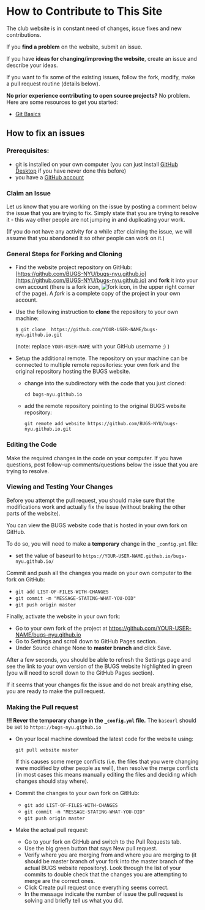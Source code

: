 # How to Contribute to This Site

The club website is in constant need of changes, issue fixes and new contributions.

If you __find a problem__ on the website, submit an issue.

If you have __ideas for changing/improving the website__, create an issue and describe your ideas.

If you want to fix some of the existing issues, follow the fork, modify, make a pull request routine (details below).

__No prior experience contributing to open source projects?__
No problem. Here are some resources to get you started:

- [Git Basics](https://git-scm.com/book/en/v2/Getting-Started-Git-Basics)


## How to fix an issues

### Prerequisites:
- git is installed on your own computer (you can just install [GitHub Desktop](https://desktop.github.com/) if you have never done this before)
- you have a [GitHub account](https://github.com/)


### Claim an Issue

Let us know that you are working on the issue by posting a comment below the issue that you are trying to fix. Simply state that you are trying to resolve it - this way other people are not jumping in and duplicating your work.

(If you do not have any activity for a while after claiming the issue, we will assume that you abandoned it so other people can work on it.)

### General Steps for Forking and Cloning

- Find the website project repository on GitHub: [https://github.com/BUGS-NYU/bugs-nyu.github.io](https://github.com/BUGS-NYU/bugs-nyu.github.io)
and __fork__ it into your own account (there is a fork icon, ![fork icon](assets/img/fork_icon.png), in the upper right corner of the page). A _fork_ is a complete copy of the project in your own account.

- Use the following instruction to __clone__ the repository to your own machine:

  `$ git clone  https://github.com/YOUR-USER-NAME/bugs-nyu.github.io.git`

  (note: replace `YOUR-USER-NAME` with your GitHub username ;) )

- Setup the additional remote. The repository on your machine can be connected to multiple remote repositories: your own fork and the original repository hosting the BUGS website.

  - change into the subdirectory with the code that you just cloned:

    `cd bugs-nyu.github.io`

  - add the remote repository pointing to the original BUGS website repository:

    `git remote add website https://github.com/BUGS-NYU/bugs-nyu.github.io.git`

### Editing the Code

Make the required changes in the code on your computer.
If you have questions, post follow-up comments/questions below the
issue that you are trying to resolve.

### Viewing and Testing Your Changes

Before you attempt the pull request, you should make sure that the modifications work and actually fix the issue (without braking the other parts of the website).

You can view the BUGS website code that is hosted in your own fork on GitHub.

To do so, you will need to make a __temporary__ change in the `_config.yml` file:
- set the value of baseurl to `https://YOUR-USER-NAME.github.io/bugs-nyu.github.io/`

Commit and push all the changes you made on your own computer to the fork on GitHub:

- `git add LIST-OF-FILES-WITH-CHANGES`
- `git commit -m "MESSAGE-STATING-WHAT-YOU-DID"`
- `git push origin master`

Finally, activate the website in your own fork:
- Go to your own fork of the project at https://github.com/YOUR-USER-NAME/bugs-nyu.github.io
- Go to Settings and scroll down to GitHub Pages section.
- Under Source change None to __master branch__ and click Save.

After a few seconds, you should be able to refresh the Settings page and see the link to your own version of the BUGS website highlighted in green (you will need to scroll down to the GitHub Pages section).

If it seems that your changes fix the issue and do not break anything else, you are ready to make the pull request.

### Making the Pull request

__!!! Rever the temporary change in the `_config.yml` file.__
The `baseurl` should be set to `https://bugs-nyu.github.io`

- On your local machine download the latest code for the website using:

  `git pull website master`

  If this causes some merge conflicts (i.e. the files that you were changing were modified by other people as well), then resolve the merge conflicts (in most cases this means manually editing the files and deciding which changes should stay where).

- Commit the changes to your own fork on GitHub:

  - `git add LIST-OF-FILES-WITH-CHANGES`
  - `git commit -m "MESSAGE-STATING-WHAT-YOU-DID"`
  - `git push origin master`

- Make the actual pull request:

  - Go to your fork on GitHub and switch to the Pull Requests tab.
  - Use the big green button that says New pull request.
  - Verify where you are merging from and where you are merging to (it should be master branch of your fork into the master branch of the actual BUGS website repository). Look through the list of your commits to double check that the changes you are attempting to merge are the correct ones.
  - Click Create pull request once everything seems correct.
  - In the message indicate the number of issue the pull request is solving and briefly tell us what you did.

 
